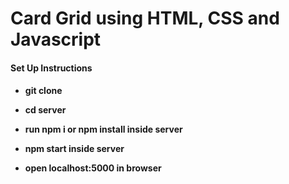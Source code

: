 <h1>Card Grid using HTML, CSS and Javascript

<h4>Set Up Instructions<h4/>
  
- git clone <br>
  
- cd server <br>
  
- run npm i or npm install inside server <br>
  
- npm start inside server <br>
  
- open localhost:5000 in browser <br>
